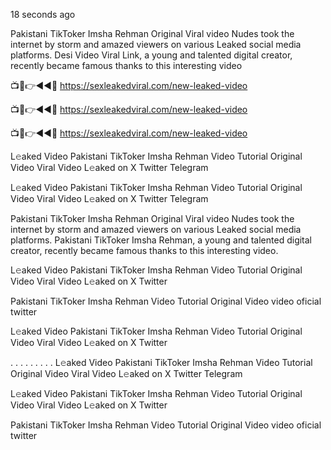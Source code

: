 18 seconds ago

Pakistani TikToker Imsha Rehman Original Viral video Nudes took the internet by storm and amazed viewers on various Leaked social media platforms. Desi Video Viral Link, a young and talented digital creator, recently became famous thanks to this interesting video

📺📱👉◄◄🔴  https://sexleakedviral.com/new-leaked-video

📺📱👉◄◄🔴  https://sexleakedviral.com/new-leaked-video

📺📱👉◄◄🔴  https://sexleakedviral.com/new-leaked-video

L𝚎aked Video Pakistani TikToker Imsha Rehman Video Tutorial Original Video Viral Video L𝚎aked on X Twitter Telegram

L𝚎aked Video Pakistani TikToker Imsha Rehman Video Tutorial Original Video Viral Video L𝚎aked on X Twitter Telegram

Pakistani TikToker Imsha Rehman Original Viral video Nudes took the internet by storm and amazed viewers on various Leaked social media platforms. Pakistani TikToker Imsha Rehman, a young and talented digital creator, recently became famous thanks to this interesting video.

L𝚎aked Video Pakistani TikToker Imsha Rehman Video Tutorial Original Video Viral Video L𝚎aked on X Twitter

Pakistani TikToker Imsha Rehman Video Tutorial Original Video video oficial twitter

L𝚎aked Video Pakistani TikToker Imsha Rehman Video Tutorial Original Video Viral Video L𝚎aked on X Twitter

. . . . . . . . . L𝚎aked Video Pakistani TikToker Imsha Rehman Video Tutorial Original Video Viral Video L𝚎aked on X Twitter Telegram

L𝚎aked Video Pakistani TikToker Imsha Rehman Video Tutorial Original Video Viral Video L𝚎aked on X Twitter

Pakistani TikToker Imsha Rehman Video Tutorial Original Video video oficial twitter

